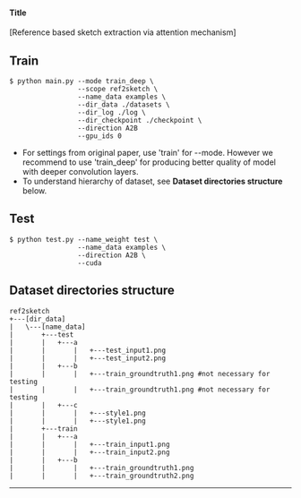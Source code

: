 #### Title
[Reference based sketch extraction via attention mechanism]



        
## Train
    $ python main.py --mode train_deep \
                     --scope ref2sketch \
                     --name_data examples \
                     --dir_data ./datasets \
                     --dir_log ./log \
                     --dir_checkpoint ./checkpoint \
                     --direction A2B
                     --gpu_ids 0

* For settings from original paper, use 'train' for --mode. However we recommend to use 'train_deep' for producing better quality of model with deeper convolution layers.
* To understand hierarchy of dataset, see **Dataset directories structure** below. 


## Test
    $ python test.py --name_weight test \
                     --name_data examples \
                     --direction A2B \
                     --cuda



## Dataset directories structure
    ref2sketch
    +---[dir_data]
    |   \---[name_data]
    |       +---test
    |       |   +---a
    |       |       |   +---test_input1.png
    |       |       |   +---test_input2.png
    |       |   +---b
    |       |       |   +---train_groundtruth1.png #not necessary for testing
    |       |       |   +---train_groundtruth1.png #not necessary for testing
    |       |   +---c
    |       |       |   +---style1.png
    |       |       |   +---style1.png
    |       +---train
    |       |   +---a
    |       |       |   +---train_input1.png
    |       |       |   +---train_input2.png
    |       |   +---b
    |       |       |   +---train_groundtruth1.png
    |       |       |   +---train_groundtruth2.png

---
